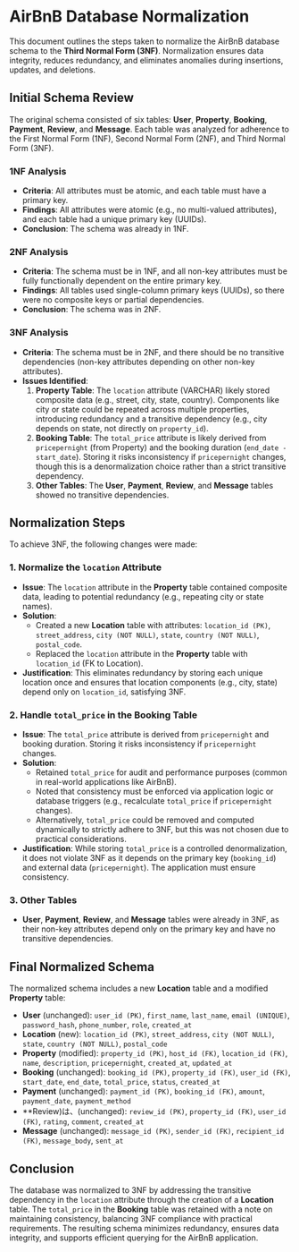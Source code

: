 # AirBnB Database Normalization

This document outlines the steps taken to normalize the AirBnB database schema to the **Third Normal Form (3NF)**. Normalization ensures data integrity, reduces redundancy, and eliminates anomalies during insertions, updates, and deletions.

## Initial Schema Review

The original schema consisted of six tables: **User**, **Property**, **Booking**, **Payment**, **Review**, and **Message**. Each table was analyzed for adherence to the First Normal Form (1NF), Second Normal Form (2NF), and Third Normal Form (3NF).

### 1NF Analysis
- **Criteria**: All attributes must be atomic, and each table must have a primary key.
- **Findings**: All attributes were atomic (e.g., no multi-valued attributes), and each table had a unique primary key (UUIDs).
- **Conclusion**: The schema was already in 1NF.

### 2NF Analysis
- **Criteria**: The schema must be in 1NF, and all non-key attributes must be fully functionally dependent on the entire primary key.
- **Findings**: All tables used single-column primary keys (UUIDs), so there were no composite keys or partial dependencies.
- **Conclusion**: The schema was in 2NF.

### 3NF Analysis
- **Criteria**: The schema must be in 2NF, and there should be no transitive dependencies (non-key attributes depending on other non-key attributes).
- **Issues Identified**:
  1. **Property Table**: The `location` attribute (VARCHAR) likely stored composite data (e.g., street, city, state, country). Components like city or state could be repeated across multiple properties, introducing redundancy and a transitive dependency (e.g., city depends on state, not directly on `property_id`).
  2. **Booking Table**: The `total_price` attribute is likely derived from `pricepernight` (from Property) and the booking duration (`end_date - start_date`). Storing it risks inconsistency if `pricepernight` changes, though this is a denormalization choice rather than a strict transitive dependency.
  3. **Other Tables**: The **User**, **Payment**, **Review**, and **Message** tables showed no transitive dependencies.

## Normalization Steps

To achieve 3NF, the following changes were made:

### 1. Normalize the `location` Attribute
- **Issue**: The `location` attribute in the **Property** table contained composite data, leading to potential redundancy (e.g., repeating city or state names).
- **Solution**:
  - Created a new **Location** table with attributes: `location_id (PK)`, `street_address`, `city (NOT NULL)`, `state`, `country (NOT NULL)`, `postal_code`.
  - Replaced the `location` attribute in the **Property** table with `location_id` (FK to Location).
- **Justification**: This eliminates redundancy by storing each unique location once and ensures that location components (e.g., city, state) depend only on `location_id`, satisfying 3NF.

### 2. Handle `total_price` in the Booking Table
- **Issue**: The `total_price` attribute is derived from `pricepernight` and booking duration. Storing it risks inconsistency if `pricepernight` changes.
- **Solution**:
  - Retained `total_price` for audit and performance purposes (common in real-world applications like AirBnB).
  - Noted that consistency must be enforced via application logic or database triggers (e.g., recalculate `total_price` if `pricepernight` changes).
  - Alternatively, `total_price` could be removed and computed dynamically to strictly adhere to 3NF, but this was not chosen due to practical considerations.
- **Justification**: While storing `total_price` is a controlled denormalization, it does not violate 3NF as it depends on the primary key (`booking_id`) and external data (`pricepernight`). The application must ensure consistency.

### 3. Other Tables
- **User**, **Payment**, **Review**, and **Message** tables were already in 3NF, as their non-key attributes depend only on the primary key and have no transitive dependencies.

## Final Normalized Schema

The normalized schema includes a new **Location** table and a modified **Property** table:

- **User** (unchanged): `user_id (PK)`, `first_name`, `last_name`, `email (UNIQUE)`, `password_hash`, `phone_number`, `role`, `created_at`
- **Location** (new): `location_id (PK)`, `street_address`, `city (NOT NULL)`, `state`, `country (NOT NULL)`, `postal_code`
- **Property** (modified): `property_id (PK)`, `host_id (FK)`, `location_id (FK)`, `name`, `description`, `pricepernight`, `created_at`, `updated_at`
- **Booking** (unchanged): `booking_id (PK)`, `property_id (FK)`, `user_id (FK)`, `start_date`, `end_date`, `total_price`, `status`, `created_at`
- **Payment** (unchanged): `payment_id (PK)`, `booking_id (FK)`, `amount`, `payment_date`, `payment_method`
- **Review)は、(unchanged): `review_id (PK)`, `property_id (FK)`, `user_id (FK)`, `rating`, `comment`, `created_at`
- **Message** (unchanged): `message_id (PK)`, `sender_id (FK)`, `recipient_id (FK)`, `message_body`, `sent_at`

## Conclusion

The database was normalized to 3NF by addressing the transitive dependency in the `location` attribute through the creation of a **Location** table. The `total_price` in the **Booking** table was retained with a note on maintaining consistency, balancing 3NF compliance with practical requirements. The resulting schema minimizes redundancy, ensures data integrity, and supports efficient querying for the AirBnB application.